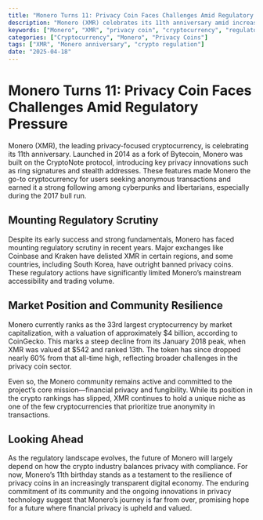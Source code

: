 ```yaml
---
title: "Monero Turns 11: Privacy Coin Faces Challenges Amid Regulatory Pressure"
description: "Monero (XMR) celebrates its 11th anniversary amid increasing regulatory scrutiny, yet it remains a cornerstone of financial privacy in the cryptocurrency space."
keywords: ["Monero", "XMR", "privacy coin", "cryptocurrency", "regulatory pressure", "anonymous transactions"]
categories: ["Cryptocurrency", "Monero", "Privacy Coins"]
tags: ["XMR", "Monero anniversary", "crypto regulation"]
date: "2025-04-18"
---
```


# Monero Turns 11: Privacy Coin Faces Challenges Amid Regulatory Pressure

Monero (XMR), the leading privacy-focused cryptocurrency, is celebrating its 11th anniversary. Launched in 2014 as a fork of Bytecoin, Monero was built on the CryptoNote protocol, introducing key privacy innovations such as ring signatures and stealth addresses. These features made Monero the go-to cryptocurrency for users seeking anonymous transactions and earned it a strong following among cyberpunks and libertarians, especially during the 2017 bull run.

## Mounting Regulatory Scrutiny

Despite its early success and strong fundamentals, Monero has faced mounting regulatory scrutiny in recent years. Major exchanges like Coinbase and Kraken have delisted XMR in certain regions, and some countries, including South Korea, have outright banned privacy coins. These regulatory actions have significantly limited Monero’s mainstream accessibility and trading volume.

## Market Position and Community Resilience

Monero currently ranks as the 33rd largest cryptocurrency by market capitalization, with a valuation of approximately $4 billion, according to CoinGecko. This marks a steep decline from its January 2018 peak, when XMR was valued at $542 and ranked 13th. The token has since dropped nearly 60% from that all-time high, reflecting broader challenges in the privacy coin sector.

Even so, the Monero community remains active and committed to the project’s core mission—financial privacy and fungibility. While its position in the crypto rankings has slipped, XMR continues to hold a unique niche as one of the few cryptocurrencies that prioritize true anonymity in transactions.

## Looking Ahead

As the regulatory landscape evolves, the future of Monero will largely depend on how the crypto industry balances privacy with compliance. For now, Monero’s 11th birthday stands as a testament to the resilience of privacy coins in an increasingly transparent digital economy. The enduring commitment of its community and the ongoing innovations in privacy technology suggest that Monero’s journey is far from over, promising hope for a future where financial privacy is upheld and valued.
